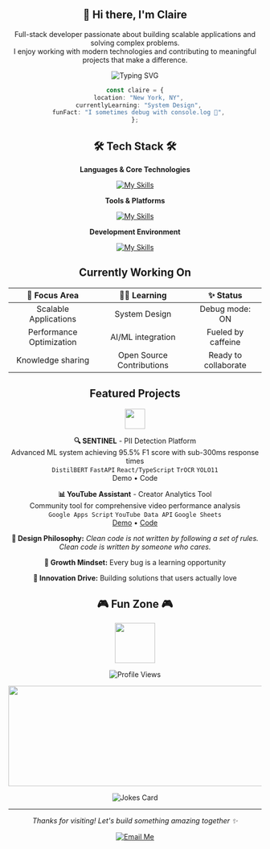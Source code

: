 <h2 align="center"> 👋 Hi there, I'm Claire </h2>

<div align="center">

Full-stack developer passionate about building scalable applications and solving complex problems.\
I enjoy working with modern technologies and contributing to meaningful projects that make a difference.

![Typing SVG](https://readme-typing-svg.herokuapp.com?font=JetBrains+Mono&pause=1000&color=36BCF7&center=true&vCenter=true&width=435&lines=Full-Stack+Developer;Code+Quality+Advocate;UX-Minded+Engineer;Team+Player;Problem+Solver;Always+Learning+New+Things)

```typescript
const claire = {
  location: "New York, NY",
  currentlyLearning: "System Design",
  funFact: "I sometimes debug with console.log 🐛",
};
```

</div>

<h2 align="center"> 🛠️ Tech Stack 🛠️ </h2>

<div align="center">

**Languages & Core Technologies**

[![My Skills](https://skillicons.dev/icons?i=ts,js,py,cs,dotnet,flask,react,django,nodejs,postgres,git,docker)](https://skillicons.dev)

**Tools & Platforms**

[![My Skills](https://skillicons.dev/icons?i=aws,tailwind,linux,bash,nextjs,express,jenkins,vitest,jest,figma)](https://skillicons.dev)

**Development Environment**

[![My Skills](https://skillicons.dev/icons?i=webstorm,github,vscode,visualstudio,vim,atom)](https://skillicons.dev)

</div>

<h2 align="center"> Currently Working On </h2>

<div align="center">

|    🚀 **Focus Area**     |      👩‍💻 **Learning**      |    ✨ **Status**     |
| :----------------------: | :-----------------------: | :------------------: |
|  Scalable Applications   |       System Design       |    Debug mode: ON    |
| Performance Optimization |     AI/ML integration     |  Fueled by caffeine  |
|    Knowledge sharing     | Open Source Contributions | Ready to collaborate |

</div>

<h2 align="center"> Featured Projects </h2>

<div align="center">
<img src="https://user-images.githubusercontent.com/74038190/216122041-518ac897-8d92-4c6b-9b3f-ca01dcaf38ee.png" height="40" width="40">

**🔍 SENTINEL** - PII Detection Platform  
Advanced ML system achieving 95.5% F1 score with sub-300ms response times  
`DistilBERT` `FastAPI` `React/TypeScript` `TrOCR` `YOLO11`  
Demo • Code

**📊 YouTube Assistant** - Creator Analytics Tool  
Community tool for comprehensive video performance analysis  
`Google Apps Script` `YouTube Data API` `Google Sheets`  
[Demo](https://github.com/clairechung/YoutubeAssistant?tab=readme-ov-file#what-you-get) • [Code](https://github.com/clairechung/YoutubeAssistant)

</div>

<div align="center">

**🎨 Design Philosophy:** _Clean code is not written by following a set of rules.<br> Clean code is written by someone who cares._

**🌱 Growth Mindset:** Every bug is a learning opportunity

**🚀 Innovation Drive:** Building solutions that users actually love

</div>

<h2 align="center"> 🎮 Fun Zone 🎮 </h2>

<div align="center">

<img src="https://media.giphy.com/media/LmNwrBhejkK9EFP504/giphy.gif" width="80">

![Profile Views](https://komarev.com/ghpvc/?username=clairechung&color=blueviolet&style=for-the-badge&label=Visitors)

</div>

<a href="https://github.com/devxb/gitanimals">
  <img src="https://render.gitanimals.org/farms/clairechung?pet-id=1" width="1000" height="200"/>
</a>
</div>

<div align="center">

![Jokes Card](https://readme-jokes.vercel.app/api?hideBorder&theme=vue)

</div>

<div align="center">

<div align="center">

---

_Thanks for visiting! Let's build something amazing together ✨_

<a href="mailto:cc0616@proton.me">
  <img src="https://img.shields.io/badge/✉️-email.me-36BCF7?style=flat-square&logoColor=white" alt="Email Me"/>
</a>

</div>
